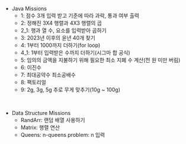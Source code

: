 + Java Missions
  + 1: 점수 3개 입력 받고 기준에 따라 과락, 통과 여부 출력
  + 2: 정해진 3X4 행렬과 4X3 행렬의 곱
  + 2_1: 행과 열 수, 요소를 입력받아 곱하기
  + 3: 2023년 이후의 윤년 40개 찾기
  + 4: 1부터 1000까지 더하기(for loop)
  + 4_1: 1부터 입력받은 수까지 더하기(시그마 합 공식)
  + 5: 임의의 금액을 지불하기 위해 필요한 최소 지폐 수 계산(천 원 미만 버림)
  + 6: 이진수
  + 7: 최대공약수 최소공배수
  + 8: 팩토리얼
  + 9: 2g, 3g, 5g 추로 무게 맞추기(10g ~ 100g)
<br>

+ Data Structure Missions
  + RandArr: 랜덤 배열 사용하기
  + Matrix: 행렬 연산
  + Queens: n-queens problem: n 입력
